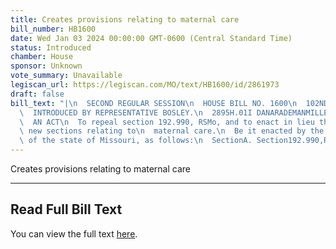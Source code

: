 ```yaml
---
title: Creates provisions relating to maternal care
bill_number: HB1600
date: Wed Jan 03 2024 00:00:00 GMT-0600 (Central Standard Time)
status: Introduced
chamber: House
sponsor: Unknown
vote_summary: Unavailable
legiscan_url: https://legiscan.com/MO/text/HB1600/id/2861973
draft: false
bill_text: "|\n  SECOND REGULAR SESSION\n  HOUSE BILL NO. 1600\n  102ND GENERAL ASSEMBLY\n\
  \  INTRODUCED BY REPRESENTATIVE BOSLEY.\n  2895H.01I DANARADEMANMILLER,ChiefClerk\n\
  \  AN ACT\n  To repeal section 192.990, RSMo, and to enact in lieu thereof three\
  \ new sections relating to\n  maternal care.\n  Be it enacted by the General Assembly\
  \ of the state of Missouri, as follows:\n  SectionA. Section192.990,RSMo,isrepealedandthreenewsectionsenactedinlieu"
---
```

Creates provisions relating to maternal care

---

## Read Full Bill Text

You can view the full text [here](https://legiscan.com/MO/text/HB1600/id/2861973).
